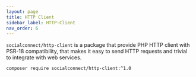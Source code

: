 ```yaml
---
layout: page
title: HTTP Client
sidebar_label: HTTP-Client
nav_order: 6
---
```


`socialconnect/http-client` is a package that provide PHP HTTP client with PSR-18 compatibility, that makes it easy 
to send HTTP requests and trivial to integrate with web services.

```sh
composer require socialconnect/http-client:^1.0
```
